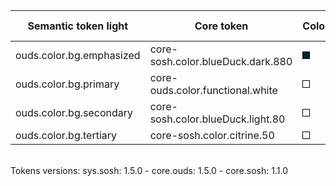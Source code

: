 | **Semantic token light** | **Core token** | **Color** | **Raw value** | **Comment** |
| --- | --- | --- | --- | --- |
| ouds.color.bg.emphasized | core-sosh.color.blueDuck.dark.880 | <div style="width:10px; height:10px; background-color:#0b2428; border: 1px solid #000000;"></div> | #0b2428 |  |
| ouds.color.bg.primary | core-ouds.color.functional.white | <div style="width:10px; height:10px; background-color:#ffffff; border: 1px solid #000000;"></div> | #ffffff |  |
| ouds.color.bg.secondary | core-sosh.color.blueDuck.light.80 | <div style="width:10px; height:10px; background-color:#f0f7fa; border: 1px solid #000000;"></div> | #f0f7fa |  |
| ouds.color.bg.tertiary | core-sosh.color.citrine.50 | <div style="width:10px; height:10px; background-color:#f6f5ee; border: 1px solid #000000;"></div> | #f6f5ee |  |

<br>Tokens versions: sys.sosh: 1.5.0 - core.ouds: 1.5.0 - core.sosh: 1.1.0